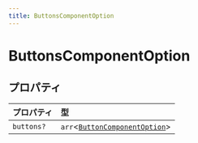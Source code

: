 ```yaml
---
title: ButtonsComponentOption
---
```


# ButtonsComponentOption

## プロパティ

| プロパティ | 型 |
| :------ | :------ |
| `buttons?` | `arr`\<[`ButtonComponentOption`](ButtonComponentOption.md)\> |

